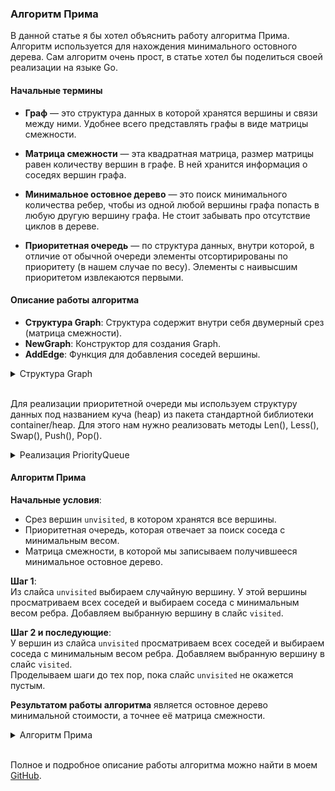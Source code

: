 ### Алгоритм Прима

В данной статье я бы хотел объяснить работу алгоритма Прима. Алгоритм используется для нахождения минимального остовного дерева. Сам алгоритм очень прост, в статье хотел бы поделиться своей реализации на языке Go. 

#### Начальные термины

- **Граф** — это структура данных в которой хранятся вершины и связи между ними. Удобнее всего представлять графы в виде матрицы смежности.

- **Матрица смежности** — эта квадратная матрица, размер матрицы равен количеству вершин в графе. В ней хранится информация о соседях вершин графа.

- **Минимальное остовное дерево** — это поиск минимального количества ребер, чтобы из одной любой вершины графа попасть в любую другую вершину графа. Не стоит забывать про отсутствие циклов в дереве.

- **Приоритетная очередь** — по структура данных, внутри которой, в отличие от обычной очереди элементы отсортирированы по приоритету (в нашем случае по весу). Элементы с наивысшим приоритетом извлекаются первыми.

#### Описание работы алгоритма

- **Структура Graph**: Структура содержит внутри себя двумерный срез (матрица смежности).
- **NewGraph**: Конструктор для создания Graph.
- **AddEdge**: Функция для добавления соседей вершины.

<details>
<summary>Структура Graph </summary>

```
// Graph представляет граф с матрицей смежности
type Graph struct {
	adjacencyMatrix [][]int
}
```

```
// NewGraph создает новый граф
func NewGraph(vertexCount int) *Graph {
	matrix := make([][]int, vertexCount)
	for i := range matrix {
		matrix[i] = make([]int, vertexCount)
	}
	return &Graph{adjacencyMatrix: matrix}
}
```

```
// AddEdge добавляет ребро в граф
func (g *Graph) AddEdge(from, to, weight int) {
	g.adjacencyMatrix[from][to] = weight
}
```

</details>
<br>

Для реализации приоритетной очереди мы используем структуру данных под названием куча (heap) из пакета стандартной библиотеки container/heap. Для этого нам нужно реализовать методы Len(), Less(), Swap(), Push(), Pop().

<details>
<summary> Реализация PriorityQueue </summary>

```
// Item представляет элемент с приоритетом
type Item struct {
	value  int
	weight int
	index  int
}
```

```
// PriorityQueue для хранения рёбер с приоритетом
type PriorityQueue []*Item
```

```
// Len возвращает количество элементов в приоритетной очереди.
func (pq PriorityQueue) Len() int { return len(pq) }
```

```
// Less сравнивает два элемента очереди по их весу.
func (pq PriorityQueue) Less(i, j int) bool {
	return pq[i].weight < pq[j].weight
}
```

```
// Swap меняет местами два элемента в очереди по их индексам i и j.
func (pq PriorityQueue) Swap(i, j int) {
	pq[i], pq[j] = pq[j], pq[i]
}
```

```
// Push добавляет новый элемент в приоритетную очередь.
func (pq *PriorityQueue) Push(x interface{}) {
	*pq = append(*pq, x.(*Item))
}
```

```
// Pop удаляет и возвращает элемент с наивысшим приоритетом (наименьшим весом).
func (pq *PriorityQueue) Pop() interface{} {
	old := *pq
	n := len(old)
	item := old[n-1]
	old[n-1] = nil  // avoid memory leak
	item.index = -1 // for safety
	*pq = old[0 : n-1]
	return item
}
```

</details>

#### Алгоритм Прима

**Начальные условия**:  
- Срез вершин `unvisited`, в котором хранятся все вершины. 
- Приоритетная очередь, которая отвечает за поиск соседа с минимальным весом.
- Матрица смежности, в которой мы записываем получившееся минимальное остовное дерево.

**Шаг 1**:  
Из слайса `unvisited` выбираем случайную вершину. У этой вершины просматриваем всех соседей и выбираем соседа с минимальным весом ребра. Добавляем выбранную вершину в слайс `visited`.

**Шаг 2 и последующие**:  
У вершин из слайса `unvisited` просматриваем всех соседей и выбираем соседа с минимальным весом ребра. Добавляем выбранную вершину в слайс `visited`.  
Проделываем шаги до тех пор, пока слайс `unvisited` не окажется пустым.

**Результатом работы алгоритма** является остовное дерево минимальной стоимости, а точнее её  матрица смежности.

<details>
<summary> Алгоритм Прима </summary>

```
// Prim реализует алгоритм Прима
func (g *Graph) Prim() (adjacencyMatrix [][]int) {
	n := len(g.adjacencyMatrix) // количество вершин в графе
	visited := make([]bool, n)
	pq := &PriorityQueue{}
	heap.Init(pq)

	// Создание матрицы смежности для минимального остовного дерева
	adjacencyMatrix = make([][]int, n)
	for i := range adjacencyMatrix {
		adjacencyMatrix[i] = make([]int, n)
	}

	start := generateAndPrintRandomNumber(len(g.adjacencyMatrix)) // выбираем случайную вершину

	// Добавляем начальные рёбра у стартовой вершины
	for i, weight := range g.adjacencyMatrix[start] {
		if weight > 0 { // Проверяем, есть ли ребро
			heap.Push(pq, &Item{value: i, weight: weight})
		}
	}
	visited[start] = true // отмечаем стартовую вершину посещенной

	fmt.Println("Минимальное остовное дерево:")

	for pq.Len() > 0 {
		// Извлекаем рёбра с минимальным весом
		edge := heap.Pop(pq).(*Item)
		if visited[edge.value] { // пропусукаем вершину, если она уже песещенная
			continue
		}
		visited[edge.value] = true // отмечаем вершину посещенной
		fmt.Printf("Ребро: %d - %d, вес: %d\n", start, edge.value, edge.weight)
		adjacencyMatrix[start][edge.value] = edge.weight
		// Добавляем новые рёбра для вершины с минимальным весом
		for i, weight := range g.adjacencyMatrix[edge.value] {
			if !visited[i] && weight > 0 { // Проверяем, есть ли ребро
				heap.Push(pq, &Item{value: i, weight: weight})
			}
		}
		start = edge.value
	}
	return adjacencyMatrix // возврат матрицы смежности для минимального остовного дерева
}
```

```
// Функция для генерации и вывода случайного числа
func generateAndPrintRandomNumber(max int) int {
	// Создание нового генератора случайных чисел
	r := rand.New(rand.NewSource(time.Now().UnixNano()))

	// Генерация случайного числа
	randomNumber := r.Intn(max)
	fmt.Println("Случайное число:", randomNumber)
	return randomNumber
}
```

</details>

<br>

Полное и подробное описание работы алгоритма можно найти в моем [GitHub](https://github.com/alivewel/prim).

